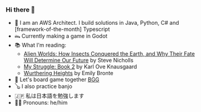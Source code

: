 ### Hi there 👋

- 🔭 I am an AWS Architect. I build solutions in Java, Python, C# and [framework-of-the-month] Typescript
- 🖦 Currently making a game in Godot
- 📚 What I'm reading:
    - [Alien Worlds: How Insects Conquered the Earth, and Why Their Fate Will Determine Our Future](https://www.goodreads.com/book/show/83817637-alien-worlds) by Steve Nicholls
    - [My Struggle: Book 2](https://www.goodreads.com/book/show/16057602-my-struggle-book-two) by Karl Ove Knausgaard
    - [Wurthering Heights](https://www.goodreads.com/book/show/6185.Wuthering_Heights) by Emily Bronte
- 🎲 Let's board game together [BGG](https://boardgamegeek.com/user/nyxnaut)
- 🪕 I also practice banjo
- 🇯🇵 私は日本語を勉強します
- 🏳️‍🌈 Pronouns: he/him
<!--
- 🤔 I’m looking for help with ...
- 💬 Ask me about ...
- 📫 How to reach me: ...
- ⚡ Fun fact: 
-->
